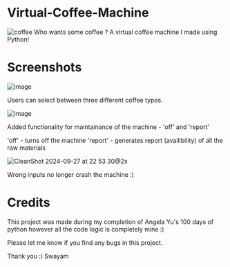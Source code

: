 # Virtual-Coffee-Machine
![coffee](https://github.com/user-attachments/assets/b6866a05-cf7b-42eb-83e9-c79e683ee966)
Who wants some coffee ? 
A virtual coffee machine I made using Python!

# Screenshots
![image](https://github.com/user-attachments/assets/25c1ee48-fcce-4b0a-910b-57771559ad4f)

Users can select between three different coffee types.

![image](https://github.com/user-attachments/assets/395ff929-e377-4f3b-a458-adb9c743640a)

Added functionality for maintainance of the machine - 'off' and 'report'

'off' - turns off the machine
'report' - generates report (availibility) of all the raw materials

![CleanShot 2024-09-27 at 22 53 30@2x](https://github.com/user-attachments/assets/2a1b8578-9776-4a03-8f9b-bdd7dd0e0d35)

Wrong inputs no longer crash the machine :)

# Credits
This project was made during my completion of Angela Yu's 100 days of python however all the code logic is completely mine :)

Please let me know if you find any bugs in this project.

Thank you :)
Swayam 
